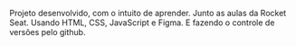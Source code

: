 Projeto desenvolvido, com o intuito de aprender. Junto as aulas da Rocket Seat.
Usando HTML, CSS, JavaScript e Figma. E fazendo o controle de versões pelo github.
